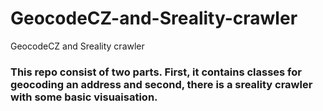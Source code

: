 # GeocodeCZ-and-Sreality-crawler
GeocodeCZ and Sreality crawler

### This repo consist of two parts. First, it contains classes for geocoding an address and second, there is a sreality crawler with some basic visuaisation.
